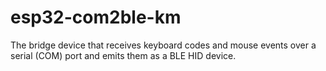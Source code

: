 # esp32-com2ble-km
The  bridge device that receives keyboard codes and mouse events over a serial (COM) port and emits them as a BLE HID device.
